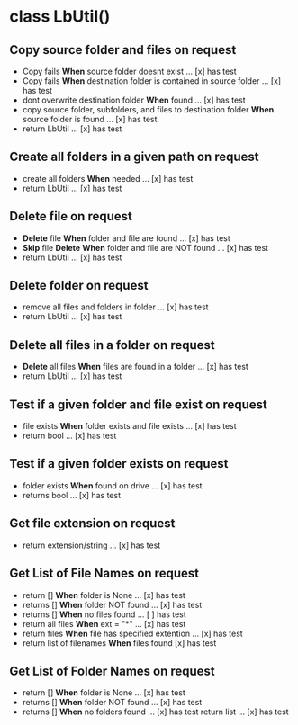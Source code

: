 # class LbUtil()
## Copy source folder and files on request
* Copy fails __When__ source folder doesnt exist ... [x] has test
* Copy fails __When__ destination folder is contained in source folder ... [x] has test
* dont overwrite destination folder __When__ found ... [x] has test
* copy source folder, subfolders, and files to destination folder __When__ source folder is found ... [x] has test
* return LbUtil ... [x] has test
## Create all folders in a given path on request
* create all folders __When__ needed ... [x] has test
* return LbUtil ... [x] has test
## __Delete__ file on request
* __Delete__ file __When__ folder and file are found ... [x] has test
* __Skip__ file __Delete__ __When__ folder and file are NOT found ... [x] has test
* return LbUtil ... [x] has test
## __Delete__ folder on request
* remove all files and folders in folder ... [x] has test
* return LbUtil ... [x] has test
## __Delete__ all files in a folder on request
* __Delete__ all files __When__ files are found in a folder ... [x] has test
* return LbUtil ... [x] has test
## Test if a given folder and file exist on request
* file exists __When__ folder exists and file exists ... [x] has test
* return bool ... [x] has test
## Test if a given folder exists on request
* folder exists __When__ found on drive ... [x] has test
* returns bool ... [x] has test
## Get file extension on request
* return extension/string ... [x] has test
## Get List of File Names on request
* return [] __When__ folder is None ... [x] has test
* returns [] __When__ folder NOT found ... [x] has test
* returns [] __When__ no files found ... [ ] has test
* return all files __When__ ext = "*" ... [x] has test
* return files __When__ file has specified extention ... [x] has test
* return list of filenames __When__ files found [x] has test
## Get List of Folder Names on request
* return [] __When__ folder is None ... [x] has test
* returns [] __When__ folder NOT found ... [x] has test
* returns [] __When__ no folders found ... [x] has test
 return list ... [x] has test
